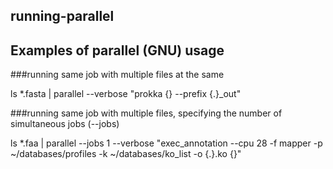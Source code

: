 ## running-parallel
## Examples of parallel (GNU) usage

###running same job with multiple files at the same

ls *.fasta | parallel --verbose "prokka {} --prefix {.}_out"

###running same job with multiple files, specifying the number of simultaneous jobs (--jobs)

ls *.faa | parallel --jobs 1 --verbose "exec_annotation --cpu 28 -f mapper -p ~/databases/profiles -k ~/databases/ko_list -o {.}.ko {}"
